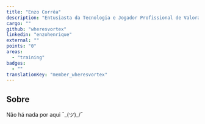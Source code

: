 ```yaml
---
title: "Enzo Corrêa"
description: "Entusiasta da Tecnologia e Jogador Profissional de Valorant & Braw Star."
cargo: ""
github: "wheresvortex"
linkedin: "enzohenrique"
external: ""
points: "0"
areas:
  - "training"
badges:
  - ""
translationKey: "member_wheresvortex"
---
```

## Sobre
Não há nada por aqui ¯\_(ツ)_/¯